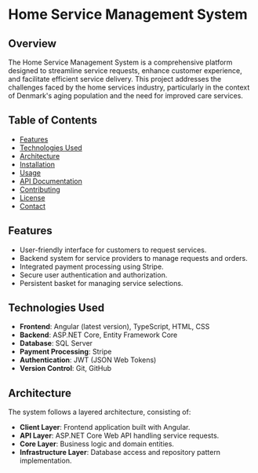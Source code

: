 # Home Service Management System

## Overview

The Home Service Management System is a comprehensive platform designed to streamline service requests, enhance customer experience, and facilitate efficient service delivery. This project addresses the challenges faced by the home services industry, particularly in the context of Denmark's aging population and the need for improved care services.

## Table of Contents

- [Features](#features)
- [Technologies Used](#technologies-used)
- [Architecture](#architecture)
- [Installation](#installation)
- [Usage](#usage)
- [API Documentation](#api-documentation)
- [Contributing](#contributing)
- [License](#license)
- [Contact](#contact)

## Features

- User-friendly interface for customers to request services.
- Backend system for service providers to manage requests and orders.
- Integrated payment processing using Stripe.
- Secure user authentication and authorization.
- Persistent basket for managing service selections.

## Technologies Used

- **Frontend**: Angular (latest version), TypeScript, HTML, CSS
- **Backend**: ASP.NET Core, Entity Framework Core
- **Database**: SQL Server
- **Payment Processing**: Stripe
- **Authentication**: JWT (JSON Web Tokens)
- **Version Control**: Git, GitHub

## Architecture

The system follows a layered architecture, consisting of:

- **Client Layer**: Frontend application built with Angular.
- **API Layer**: ASP.NET Core Web API handling service requests.
- **Core Layer**: Business logic and domain entities.
- **Infrastructure Layer**: Database access and repository pattern implementation.
